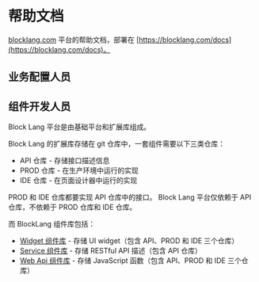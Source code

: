 # 帮助文档

[blocklang.com](https://blocklang.com) 平台的帮助文档，部署在 [https://blocklang.com/docs](https://blocklang.com/docs)。


## 业务配置人员

<!-- // TODO: -->

## 组件开发人员

Block Lang 平台是由基础平台和扩展库组成。

Block Lang 的扩展库存储在 git 仓库中，一套组件需要以下三类仓库：

* API 仓库 - 存储接口描述信息 
* PROD 仓库 - 在生产环境中运行的实现
* IDE 仓库 - 在页面设计器中运行的实现

PROD 和 IDE 仓库都要实现 API 仓库中的接口。
Block Lang 平台仅依赖于 API 仓库，不依赖于 PROD 仓库和 IDE 仓库。

而 BlockLang 组件库包括：

* [Widget 组件库](widget/index.md) - 存储 UI widget（包含 API、PROD 和 IDE 三个仓库）
* [Service 组件库](service/index.md) - 存储 RESTful API 描述（包含 API 仓库）
* [Web Api 组件库](web-api/index.md) - 存储 JavaScript 函数（包含 API、PROD 和 IDE 三个仓库）